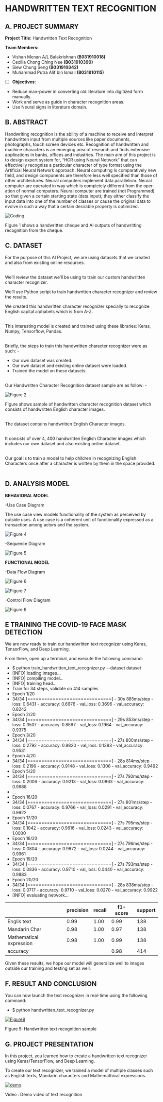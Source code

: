 # HANDWRITTEN TEXT RECOGNITION 

## A. PROJECT SUMMARY

**Project Title:** Handwritten Text Recognition

**Team Members:** 
- Vishan Menan A/L Balakrishnan **(B031910018)**
- Cecilia Chong Ching Nee **(B031910390)**
- Siew Chung Seng **(B031910342)**
- Muhammad Putra Alif bin Ismail **(B031910115)**


- [ ] **Objectives:**
- Reduce man-power in converting old literature into digitized form manually.
- Work and serve as guide in character recognition areas.
- Use Neural signs in literature domain.


##  B. ABSTRACT 

Handwriting recognition is the ability of a machine to receive and interpret handwritten input from multiple sources like paper documents, photographs, touch screen devices etc. Recognition of handwritten and machine characters is an emerging area of research and finds extensive applications in banks, offices and industries. The main aim of this project is to design expert system for, “HCR using Neural Network” that can effectivelly recognize a particular character of type format using the Artificial Neural Network approach.  Neural computing Is comparatively new field, and design components are therefore less well specified than those of other architectures. Neural computers implement data parallelism. Neural computer are operated in way which is completely different from the oper- ation of normal computers. Neural computer are trained (not Programmed) so that given a certain starting state (data input); they either classify the input data into one of the number of classes or cause the original data to evolve in such a way that a certain desirable property is optimized. 

![Coding](https://github.com/Vishan14/A.I-Project/blob/main/Project/handwriting.png)

Figure 1 shows a handwritten cheque and AI outputs of handwritting recognition from the cheque.


## C.  DATASET

For the purpose of this AI Project, we are using datasets that we created and also from existing online resources.<br><br>

We’ll review the dataset we’ll be using to train our custom handwritten character recognizer.

We’ll use Python script to train handwritten character recognizer and review the results.

We created this handwritten character recognizer specially to recognize English capital alphabets which is from A-Z.<br><br>

This interesting model is created and trained using these libraries: Keras, Numpy, Tensorflow, Pandas.<br><br>

Briefly, the steps to train this handwritten character recognizer were as such: -
-	Our own dataset was created. 
-	Our own dataset and existing online dataset were loaded. 
-	Trained the model on these datasets.<br><br>

Our Handwritten Character Recognition dataset sample are as follow: -

![Figure 2](https://github.com/Vishan14/A.I-Project/blob/main/Project/dataset.png)

Figure shows sample of handwritten character recognition dataset which consists of handwritten English character images.<br><br>


The dataset contains handwritten English Character images.<br><br>


It consists of over 4, 400 handwritten English Character images 
which includes our own dataset and also existing online dataset.<br><br>


Our goal is to train a model to help children in recognizing 
English Characters once after a character is written by them 
in the space provided.<br><br>




## D.   ANALYSIS MODEL

**BEHAVIORAL MODEL**

-Use Case Diagram

The use case view models functionality of the system as perceived by outside uses. A use case is a coherent unit of functionality expressed as a transaction among actors and the system.

![Figure 4](https://github.com/Vishan14/A.I-Project/blob/main/Project/Figure%204.1.JPG)

-Sequence Diagram

![Figure 5](https://github.com/Vishan14/A.I-Project/blob/main/Project/Figure%204.2.JPG)

**FUNCTIONAL MODEL**

-Data Flow Diagram

![Figure 6](https://github.com/Vishan14/A.I-Project/blob/main/Project/Figure%204.3.1.JPG)

![Figure 7](https://github.com/Vishan14/A.I-Project/blob/main/Project/Figure%204.3.2.JPG)

-Control Flow Diagram

![Figure 8](https://github.com/Vishan14/A.I-Project/blob/main/Project/Figure%204.4.JPG)



## E   TRAINING THE COVID-19 FACE MASK DETECTION

We are now ready to train our handwritten text rocognizer using Keras, TensorFlow, and Deep Learning.

From there, open up a terminal, and execute the following command:

- $ python train_handwritten_text_recognizer.py --dataset dataset
- [INFO] loading images...
- [INFO] compiling model...
- [INFO] training head...
- Train for 34 steps, validate on 414 samples
- Epoch 1/20
- 34/34 [==============================] - 30s 885ms/step - loss: 0.6431 - accuracy: 0.6676 - val_loss: 0.3696 - val_accuracy: 0.8242
- Epoch 2/20
- 34/34 [==============================] - 29s 853ms/step - loss: 0.3507 - accuracy: 0.8567 - val_loss: 0.1964 - val_accuracy: 0.9375
- Epoch 3/20
- 34/34 [==============================] - 27s 800ms/step - loss: 0.2792 - accuracy: 0.8820 - val_loss: 0.1383 - val_accuracy: 0.9531
- Epoch 4/20
- 34/34 [==============================] - 28s 814ms/step - loss: 0.2196 - accuracy: 0.9148 - val_loss: 0.1306 - val_accuracy: 0.9492
- Epoch 5/20
- 34/34 [==============================] - 27s 792ms/step - loss: 0.2006 - accuracy: 0.9213 - val_loss: 0.0863 - val_accuracy: 0.9688
- ...
- Epoch 16/20
- 34/34 [==============================] - 27s 801ms/step - loss: 0.0767 - accuracy: 0.9766 - val_loss: 0.0291 - val_accuracy: 0.9922
- Epoch 17/20
- 34/34 [==============================] - 27s 795ms/step - loss: 0.1042 - accuracy: 0.9616 - val_loss: 0.0243 - val_accuracy: 1.0000
- Epoch 18/20
- 34/34 [==============================] - 27s 796ms/step - loss: 0.0804 - accuracy: 0.9672 - val_loss: 0.0244 - val_accuracy: 0.9961
- Epoch 19/20
- 34/34 [==============================] - 27s 793ms/step - loss: 0.0836 - accuracy: 0.9710 - val_loss: 0.0440 - val_accuracy: 0.9883
- Epoch 20/20
- 34/34 [==============================] - 28s 838ms/step - loss: 0.0717 - accuracy: 0.9710 - val_loss: 0.0270 - val_accuracy: 0.9922
- [INFO] evaluating network...

|      |    precision    | recall| f1-score | support |
|------|-----------------|-------|----------|---------|
|Englis text|0.99|1.00|0.99|138|
|Mandarin Char|0.98|1.00|0.97|138|
|Mathematical expression|0.98|1.00|0.99|138|
|accuracy| | |0.98|414|




Given these results, we hope our model will generalize well to images outside our training and testing set as well.


## F.  RESULT AND CONCLUSION

You can now launch the text recognizer in real-time using the following command:
- $ python handwritten_text_recognizer.py

[![Figure9](https://img.youtube.com/vi/PO4hePKWIGQ/0.jpg)](https://www.youtube.com/watch?v=PO4hePKWIGQ "Figure9")

Figure 5: Handwritten text recognition sample



## G.   PROJECT PRESENTATION 

In this project, you learned how to create a handwritten text recognizer using Keras/TensorFlow, and Deep Learning.

To create our text recognizer, we trained a model of multiple classes such as English texts, Mandarin characters and Mathemathical expressions.


[![demo](https://img.youtube.com/vi/YfDMdMnvaQ4/0.jpg)](https://www.youtube.com/watch?v=YfDMdMnvaQ4 "demo")

Video : Demo video of text recognition




